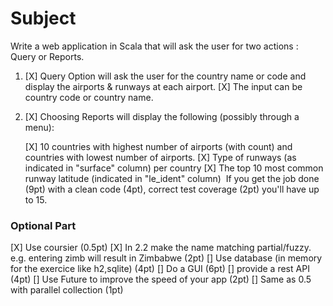 # Subject

Write a web application in Scala that will ask the user for two actions : Query or Reports.

1.  [X] Query Option will ask the user for the country name or code and display the airports & runways at each airport.
    [X] The input can be country code or country name.

2. [X] Choosing Reports will display the following (possibly through a menu):

    [X] 10 countries with highest number of airports (with count) and countries  with lowest number of airports.
    [X] Type of runways (as indicated in "surface" column) per country
    [X] The top 10 most common runway latitude (indicated in "le_ident" column)
​
If you get the job done (9pt) with a clean code (4pt), correct test coverage (2pt) you'll have up to 15.

### Optional Part
   [X]  Use coursier (0.5pt)
   [X]  In 2.2 make the name matching partial/fuzzy. e.g. entering zimb will result in Zimbabwe (2pt)
   []  Use database (in memory for the exercice like h2,sqlite) (4pt)
   []  Do a GUI (6pt)
   []  provide a rest API (4pt)
   []  Use Future to improve the speed of your app (2pt)
   []  Same as 0.5 with parallel collection (1pt)
    
